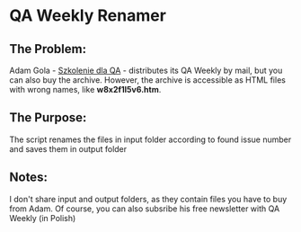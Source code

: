 # QA Weekly Renamer
## The Problem:
Adam Gola - [Szkolenie dla QA](https://szkoleniedlaqa.pl) - distributes its QA Weekly by mail, but you can also buy the archive. However, the archive is accessible as HTML files with wrong names, like **w8x2f1l5v6.htm**.
## The Purpose:
The script renames the files in input folder according to found issue number and saves them in output folder
## Notes:
I don't share input and output folders, as they contain files you have to buy from Adam. Of course, you can also subsribe his free newsletter with QA Weekly (in Polish)
